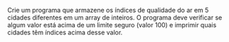 Crie um programa que armazene os índices de qualidade do ar em 5 cidades diferentes em um array de inteiros. O programa deve verificar se algum valor está acima de um limite seguro (valor 100) e imprimir quais cidades têm índices acima desse valor.

